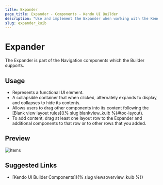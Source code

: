 ```yaml
---
title: Expander
page_title: Expander - Components - Kendo UI Builder
description: "Use and implement the Expander when working with the Kendo UI Builder tool for creating and managing Angular and AngularJS-based web applications."
slug: expander_kuib
---
```


# Expander

The Expander is part of the Navigation components which the Builder supports.

## Usage

* Represents a functional UI element.
* A collapsible container that when clicked, alternately expands to display, and collapses to hide its contents.
* Allows users to drag other components into its content following the [Blank view layout rules]({% slug blankview_kuib %}#toc-layout).
* To add content, drag at least one layout row to the Expander and additional components to that row or to other rows that you added.

## Preview

<img src="../../images/kuib-toolbar-items.png" class="img-responsive" alt="Items"/>

## Suggested Links

* [Kendo UI Builder Components]({% slug viewsoverview_kuib %})
